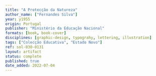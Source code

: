 ```yaml
---
title: "A Protecção da Natureza"
author_name: ["Fernandes Silva"]
year: y1955
origin: Portugal
publisher: "Ministério da Educação Nacional"
formats: [book, book-cover]
disciplines: [graphic-design, typograhy, lettering, illustration]
tags: ["Colecção Educativa", "Estado Novo"]
ref: sol-030-0131
layout: artifact
status: complete
published: true
date_added: 2022-07-04
---
```

